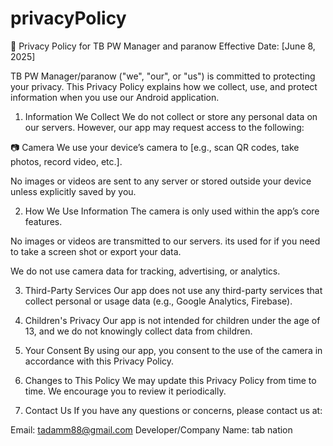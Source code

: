 # privacyPolicy

📄 Privacy Policy for TB PW Manager and paranow
Effective Date: [June 8, 2025]

TB PW Manager/paranow ("we", "our", or "us") is committed to protecting your privacy. This Privacy Policy explains how we collect, use, and protect information when you use our Android application.

1. Information We Collect
We do not collect or store any personal data on our servers. However, our app may request access to the following:

📷 Camera
We use your device’s camera to [e.g., scan QR codes, take photos, record video, etc.].

No images or videos are sent to any server or stored outside your device unless explicitly saved by you.

2. How We Use Information
The camera is only used within the app’s core features.

No images or videos are transmitted to our servers. its used for if you need to take a screen shot or export your data.

We do not use camera data for tracking, advertising, or analytics.

3. Third-Party Services
Our app does not use any third-party services that collect personal or usage data (e.g., Google Analytics, Firebase).

4. Children's Privacy
Our app is not intended for children under the age of 13, and we do not knowingly collect data from children.

5. Your Consent
By using our app, you consent to the use of the camera in accordance with this Privacy Policy.

6. Changes to This Policy
We may update this Privacy Policy from time to time. We encourage you to review it periodically.

7. Contact Us
If you have any questions or concerns, please contact us at:

Email: tadamm88@gmail.com
Developer/Company Name: tab nation

